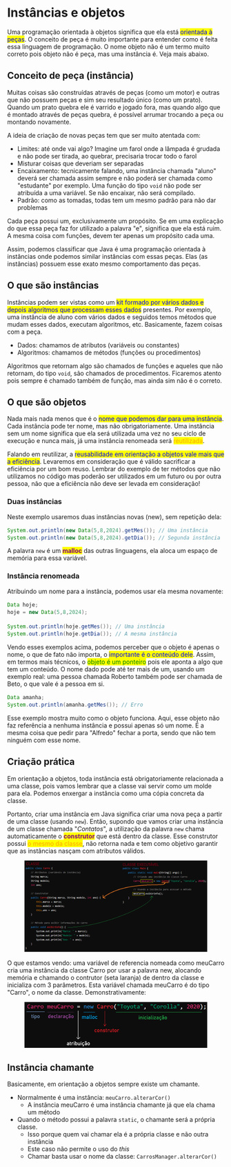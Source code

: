 # Instâncias e objetos

Uma programação orientada à objetos significa que ela está <mark style="color:blue;">orientada à peças</mark>. O conceito de peça é muito importante para entender como é feita essa linguagem de programação. O nome objeto não é um termo muito correto pois objeto não é peça, mas uma instância é. Veja mais abaixo.

## Conceito de peça (instância)

Muitas coisas são construídas através de peças (como um motor) e outras que não possuem peças e sim seu resultado único (como um prato). Quando um prato quebra ele é varrido e jogado fora, mas quando algo que é montado através de peças quebra, é possível arrumar trocando a peça ou montando novamente.

A ideia de criação de novas peças tem que ser muito atentada com:

* Limites: até onde vai algo? Imagine um farol onde a lâmpada é grudada e não pode ser tirada, ao quebrar, precisaria trocar todo o farol
* Misturar coisas que deveriam ser separadas
* Encaixamento: tecnicamente falando, uma instância chamada "aluno" deverá ser chamada assim sempre e não poderá ser chamada como "estudante" por exemplo. Uma função do tipo `void` não pode ser atribuída a uma variável. Se não encaixar, não será compilado.
* Padrão: como as tomadas, todas tem um mesmo padrão para não dar problemas

Cada peça possui um, exclusivamente um propósito. Se em uma explicação do que essa peça faz for utilizado a palavra "e", significa que ela está ruim. A mesma coisa com funções, devem ter apenas um propósito cada uma.

Assim, podemos classificar que Java é uma programação orientada à instâncias onde podemos similar instâncias com essas peças. Elas (as instâncias) possuem esse exato mesmo comportamento das peças.

## O que são instâncias

Instâncias podem ser vistas como um <mark style="color:blue;">kit formado por vários dados e depois algoritmos que processam esses dados</mark> presentes. Por exemplo, uma instância de aluno com vários dados e seguidos temos métodos que mudam esses dados, executam algoritmos, etc. Basicamente, fazem coisas com a peça.

* Dados: chamamos de atributos (variáveis ou constantes)
* Algoritmos: chamamos de métodos (funções ou procedimentos)

Algoritmos que retornam algo são chamados de funções e aqueles que não retornam, do tipo `void`, são chamados de procedimentos. Ficaremos atento pois sempre é chamado também de função, mas ainda sim não é o correto.

## O que são objetos

Nada mais nada menos que é o <mark style="color:blue;">nome que podemos dar para uma instância</mark>. Cada instância pode ter nome, mas não obrigatoriamente. Uma instância sem um nome significa que ela será utilizada uma vez no seu ciclo de execução e nunca mais, já uma instância renomeada será <mark style="color:orange;">reutilizada</mark>.

Falando em reutilizar, a <mark style="color:blue;">reusabilidade em orientação a objetos vale mais que a eficiência</mark>. Levaremos em consideração que é válido sacrificar a eficiência por um bom reuso. Lembrar do exemplo de ter métodos que não utilizamos no código mas poderão ser utilizados em um futuro ou por outra pessoa, não que a eficiência não deve ser levada em consideração!

### Duas instâncias

Neste exemplo usaremos duas instâncias novas (new), sem repetição dela:

```java
System.out.println(new Data(5,8,2024).getMes()); // Uma instância
System.out.println(new Data(5,8,2024).getDia()); // Segunda instância
```

A palavra `new` é um <mark style="color:purple;">**malloc**</mark> das outras linguagens, ela aloca um espaço de memória para essa variável.

### Instância renomeada

Atribuindo um nome para a instância, podemos usar ela mesma novamente:

```java
Data hoje;
hoje = new Data(5,8,2024);

System.out.println(hoje.getMes()); // Uma instância
System.out.println(hoje.getDia()); // A mesma instância
```

Vendo esses exemplos acima, podemos perceber que o objeto é apenas o nome, o que de fato não importa, o <mark style="color:blue;">importante é o conteúdo dele</mark>. Assim, em termos mais técnicos, o <mark style="color:green;">objeto é um ponteiro</mark> pois ele aponta a algo que tem um conteúdo. O nome dado pode até ter mais de um, usando um exemplo real: uma pessoa chamada Roberto também pode ser chamada de Beto, o que vale é a pessoa em si.

```java
Data amanha;
System.out.println(amanha.getMes()); // Erro
```

Esse exemplo mostra muito como o objeto funciona. Aqui, esse objeto não faz referência a nenhuma instância e possui apenas só um nome. É a mesma coisa que pedir para "Alfredo" fechar a porta, sendo que não tem ninguém com esse nome.

## Criação prática

Em orientação a objetos, toda instância está obrigatoriamente relacionada a uma classe, pois vamos lembrar que a classe vai servir como um molde para ela. Podemos enxergar a instância como uma cópia concreta da classe.

Portanto, criar uma instância em Java significa criar uma nova peça a partir de uma classe (usando `new`). Então, supondo que vamos criar uma instância de um classe chamada "_Contatos_", a utilização da palavra `new` chama automaticamente o <mark style="color:purple;">**construtor**</mark> que está dentro da classe. Esse construtor possui <mark style="color:orange;">o mesmo da classe</mark>, não retorna nada e tem como objetivo garantir que as instâncias nasçam com atributos válidos.

<figure><img src="../../../.gitbook/assets/criação de instâncias vistas em classes.png" alt=""><figcaption></figcaption></figure>

O que estamos vendo: uma variável de referencia nomeada como meuCarro cria uma instância da classe Carro por usar a palavra new, alocando memória e chamando o contrutor (seta laranja) de dentro da classe e inicializa com 3 parâmetros. Esta variável chamada meuCarro é do tipo "Carro", o nome da classe. Demonstrativamente:

<figure><img src="../../../.gitbook/assets/definição na criação de instâncias em Java.png" alt=""><figcaption></figcaption></figure>

## Instância chamante

Basicamente, em orientação a objetos sempre existe um chamante.&#x20;

* Normalmente é uma instância: `meuCarro.alterarCor()`
  * A instância meuCarro é uma instância chamante já que ela chama um método
* Quando o método possui a palavra `static`, o chamante será a própria classe.
  * Isso porque quem vai chamar ela é a própria classe e não outra instância
  * Este caso não permite o uso do _this_
  * Chamar basta usar o nome da classe: `CarrosManager.alterarCor()`
